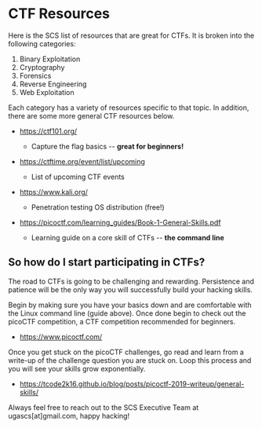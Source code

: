# CTF Resources

Here is the SCS list of resources that are great for CTFs. It is broken into the following categories:

1. Binary Exploitation
2. Cryptography
3. Forensics
4. Reverse Engineering
5. Web Exploitation

Each category has a variety of resources specific to that topic. In addition, there are some more general CTF resources below.

- https://ctf101.org/
  - Capture the flag basics -- __great for beginners!__

- https://ctftime.org/event/list/upcoming
  - List of upcoming CTF events

- https://www.kali.org/
  - Penetration testing OS distribution (free!)

- https://picoctf.com/learning_guides/Book-1-General-Skills.pdf
  - Learning guide on a core skill of CTFs -- **the command line**

## So how do I start participating in CTFs?

The road to CTFs is going to be challenging and rewarding. Persistence and patience will be the only way you will successfully build your hacking skills.

Begin by making sure you have your basics down and are comfortable with the Linux command line (guide above). Once done begin to check out the picoCTF competition, a CTF competition recommended for beginners.

 - https://www.picoctf.com/

Once you get stuck on the picoCTF challenges, go read and learn from a write-up of the challenge question you are stuck on. Loop this process and you will see your skills grow exponentially.

- https://tcode2k16.github.io/blog/posts/picoctf-2019-writeup/general-skills/

Always feel free to reach out to the SCS Executive Team at ugascs[at]gmail.com, happy hacking!